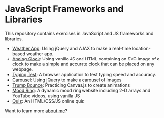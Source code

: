 # JavaScript Frameworks and Libraries
This repository contains exercises in JavaScript and JS frameworks and libraries.

* [Weather App](WeatherApp/index.html): Using jQuery and AJAX to make a real-time location-based weather app.
* [Analog Clock](https://venus.cs.qc.cuny.edu/~abma2399/analog-clock/): Using vanilla JS and HTML containing an SVG image of a clock to make a simple and accurate clock that can be placed on any webpage.
* [Typing Test](/Typing-Test/index.html): A browser application to test typing speed and accuracy.
* [Carousel](Carousel/index.html): Using jQuery to make a carousel of images
* [Trump Bounce](TrumpBounce/index.html): Practicing Canvas.js to create animations
* [Mood Ring](MoodRing/index.html): A dynamic mood ring website including 2-D arrays and YouTube videos, using vanilla JS
* [Quiz](Quiz/index.html): An HTML/CSS/JS online quiz

Want to learn more [about me](AboutMe/index.html)?